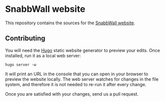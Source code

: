 # SnabbWall website

This repository contains the sources for the [SnabbWall website](http://snabbwall.org).

## Contributing

You will need the [Hugo](http://gohugo.io) static website generator to preview your edits. Once installed, run it as a local web server:

```
hugo server -w
```

It will print an URL in the console that you can open in your browser to preview the website locally. The web server watches for changes in the file system, and therefore it is not needed to re-run it after every change.

Once you are satisfied with your changes, send us a pull request.

